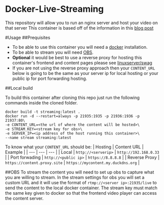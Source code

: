 # Docker-Live-Streaming
This repository will allow you to run an nginx server and host your video on that server
This container is based off of the information in this [blog post](https://thenotexpert.com/video-web-streaming-server-docker-linux/)

#Usage
##Prequisites
* To be able to use this container you will need a [docker](https://www.docker.com/products/docker-desktop) installation.
* To be able to stream you will need [OBS](https://obsproject.com/). 
* **Optional** it would be best to use a reverse proxy for hosting this container's frontend and content pages please see [linuxserver/swag](https://hub.docker.com/r/linuxserver/swag)
* If you are not using the reverse proxy approach then your `CONTENT_URL` below is going to be the same as your server ip for local hosting or your public ip for port forwarding hosting.

##Local build

To build this container after cloning this repo just run the following commands inside the cloned folder. 
~~~
docker build -t streaming:latest .
docker run -d --restart=always -p 21935:1935 -p 21936:1936 -p 21937:80\
-e CONTENT_URL=<the url of where the content will be hosted>\
-e STREAM_KEY=<stream key for obs>\
-e SERVER_IP=<ip address of the host running this container>\
--name stream streaming:latest
~~~

To know what your `CONTENT_URL` should be:
| Hosting | Content URL | Example |
| --- | --- | --- |
| Local | `http://<serverip>` | `http://192.168.0.33` |
| Port forwading | `http://<public ip>` | `https://8.8.8.8` |
| Reverse Proxy | `https://content.proxy.site` | `https://mycontent.my.duckdns.org` |

##OBS 
To stream the content you will need to set up obs to capture what you are willing to stream. In the stream settings for obs you will set a custom URL and it will use the format of `rtmp://<server ip>:21935/live` to send the content to the local docker container. The stream key must match the same key given to docker so that the frontend video player can access the content server.
